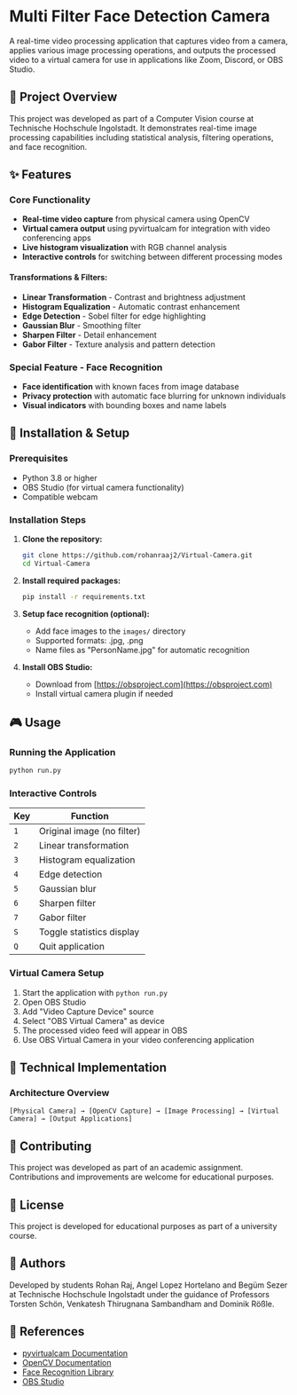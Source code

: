 # Multi Filter Face Detection Camera

A real-time video processing application that captures video from a camera, applies various image processing operations, and outputs the processed video to a virtual camera for use in applications like Zoom, Discord, or OBS Studio.

## 🎯 Project Overview

This project was developed as part of a Computer Vision course at Technische Hochschule Ingolstadt. It demonstrates real-time image processing capabilities including statistical analysis, filtering operations, and face recognition.

## ✨ Features

### Core Functionality
- **Real-time video capture** from physical camera using OpenCV
- **Virtual camera output** using pyvirtualcam for integration with video conferencing apps
- **Live histogram visualization** with RGB channel analysis
- **Interactive controls** for switching between different processing modes

#### Transformations & Filters:
- **Linear Transformation** - Contrast and brightness adjustment
- **Histogram Equalization** - Automatic contrast enhancement
- **Edge Detection** - Sobel filter for edge highlighting
- **Gaussian Blur** - Smoothing filter
- **Sharpen Filter** - Detail enhancement
- **Gabor Filter** - Texture analysis and pattern detection

### Special Feature - Face Recognition
- **Face identification** with known faces from image database
- **Privacy protection** with automatic face blurring for unknown individuals
- **Visual indicators** with bounding boxes and name labels

## 🚀 Installation & Setup

### Prerequisites
- Python 3.8 or higher
- OBS Studio (for virtual camera functionality)
- Compatible webcam

### Installation Steps

1. **Clone the repository:**
   ```bash
   git clone https://github.com/rohanraaj2/Virtual-Camera.git
   cd Virtual-Camera
   ```

2. **Install required packages:**
   ```bash
   pip install -r requirements.txt
   ```

3. **Setup face recognition (optional):**
   - Add face images to the `images/` directory
   - Supported formats: .jpg, .png
   - Name files as "PersonName.jpg" for automatic recognition

4. **Install OBS Studio:**
   - Download from [https://obsproject.com](https://obsproject.com)
   - Install virtual camera plugin if needed

## 🎮 Usage

### Running the Application

```bash
python run.py
```

### Interactive Controls

| Key | Function |
|-----|----------|
| `1` | Original image (no filter) |
| `2` | Linear transformation |
| `3` | Histogram equalization |
| `4` | Edge detection |
| `5` | Gaussian blur |
| `6` | Sharpen filter |
| `7` | Gabor filter |
| `S` | Toggle statistics display |
| `Q` | Quit application |

### Virtual Camera Setup

1. Start the application with `python run.py`
2. Open OBS Studio
3. Add "Video Capture Device" source
4. Select "OBS Virtual Camera" as device
5. The processed video feed will appear in OBS
6. Use OBS Virtual Camera in your video conferencing application

## 🔧 Technical Implementation

### Architecture Overview
```
[Physical Camera] → [OpenCV Capture] → [Image Processing] → [Virtual Camera] → [Output Applications]
```

## 🤝 Contributing

This project was developed as part of an academic assignment. Contributions and improvements are welcome for educational purposes.

## 📝 License

This project is developed for educational purposes as part of a university course.

## 👥 Authors

Developed by students Rohan Raj, Angel Lopez Hortelano and Begüm Sezer at Technische Hochschule Ingolstadt under the guidance of Professors Torsten Schön, Venkatesh Thirugnana Sambandham and Dominik Rößle.

## 🔗 References

- [pyvirtualcam Documentation](https://github.com/letmaik/pyvirtualcam)
- [OpenCV Documentation](https://docs.opencv.org/)
- [Face Recognition Library](https://github.com/ageitgey/face_recognition)
- [OBS Studio](https://obsproject.com)